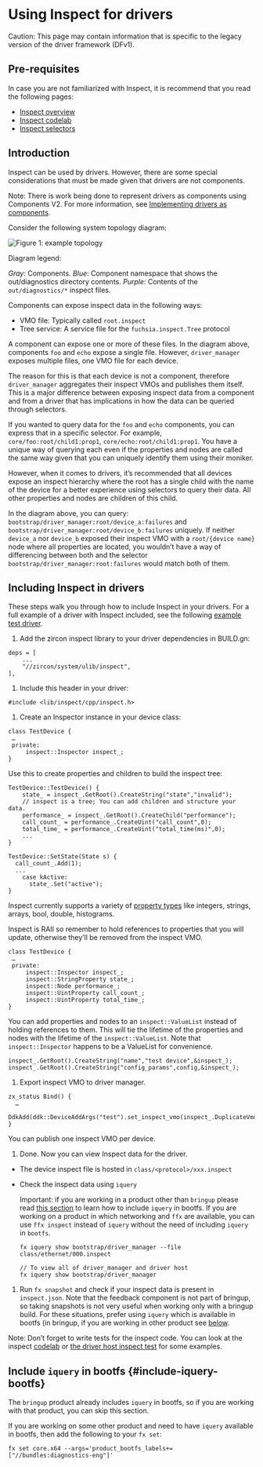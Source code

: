 # Using Inspect for drivers

Caution: This page may contain information that is specific to the legacy
version of the driver framework (DFv1).

## Pre-requisites

In case you are not familiarized with Inspect, it is recommend that you read the
following pages:

- [Inspect overview][inspect_overview]
- [Inspect codelab][inspect_codelab]
- [Inspect selectors][selectors]

## Introduction

Inspect can be used by drivers. However, there are some special considerations that must be made
given that drivers are not components.

Note: There is work being done to represent drivers as components using Components V2. For more
information, see [Implementing drivers as components][roadmap-drivers-components].

Consider the following system topology diagram:

![Figure 1: example topology](inspect-topology.png)

Diagram legend:

*Gray*: Components.
*Blue*: Component namespace that shows the out/diagnostics directory contents.
*Purple*: Contents of the `out/diagnostics/*` inspect files.

Components can expose inspect data in the following ways:

- VMO file: Typically called `root.inspect`
- Tree service: A service file for the `fuchsia.inspect.Tree` protocol

A component can expose one or more of these files. In the diagram above, components `foo` and
`echo` expose a single file. However, `driver_manager` exposes multiple files, one VMO file for
each device.

The reason for this is that each device is not a component, therefore `driver_manager` aggregates
their inspect VMOs and publishes them itself. This is a major difference between exposing inspect
data from a component and from a driver that has implications in how the data can be queried
through selectors.

If you wanted to query data for the `foo` and `echo` components, you can express that in a
specific selector. For example, `core/foo:root/child1:prop1`, `core/echo:root/child1:prop1`. You
have a unique way of querying each even if the properties and nodes are called the same way given
that you can uniquely identify them using their moniker.

However, when it comes to drivers, it’s recommended that all devices expose an inspect hierarchy
where the root has a single child with the name of the device for a better experience using
selectors to query their data. All other properties and nodes are children of this child.

In the diagram above, you can query: `bootstrap/driver_manager:root/device_a:failures` and
`bootstrap/driver_manager:root/device_b:failures` uniquely. If neither `device_a` nor `device_b`
exposed their inspect VMO with a `root/{device name}` node where all properties are located, you
wouldn’t have a way of differencing between both and the selector
`bootstrap/driver_manager:root:failures` would match both of them.

## Including Inspect in drivers

These steps walk you through how to include Inspect in your drivers. For a full example of a driver
with Inspect included, see the following [example test driver][example_test_driver].

1. Add the zircon inspect library to your driver dependencies in BUILD.gn:

  ```
  deps = [
      ...
      "//zircon/system/ulib/inspect",
  ],
  ```

1. Include this header in your driver:

  ```
  #include <lib/inspect/cpp/inspect.h>
  ```

1. Create an Inspector instance in your device class:

  ```
  class TestDevice {
   …
   private:
       inspect::Inspector inspect_;
  }
  ```

  Use this to create properties and children to build the inspect tree:

  ```
  TestDevice::TestDevice() {
      state_ = inspect_.GetRoot().CreateString("state","invalid");
      // inspect is a tree; You can add children and structure your data.
      performance_ = inspect_.GetRoot().CreateChild("performance");
      call_count_ = performance_.CreateUint("call_count",0);
      total_time_ = performance_.CreateUint("total_time(ms)",0);
      ...
  }

  TestDevice::SetState(State s) {
    call_count_.Add(1);
    ...
      case kActive:
        state_.Set("active");
  }
  ```

  Inspect currently supports a variety of [property types][property_types] like integers, strings,
  arrays, bool, double, histograms.

  Inspect is RAII so remember to hold references to properties that you will update, otherwise
  they’ll be removed from the inspect VMO.

  ```
  class TestDevice {
   …
   private:
       inspect::Inspector inspect_;
       inspect::StringProperty state_;
       inspect::Node performance_;
       inspect::UintProperty call_count_;
       inspect::UintProperty total_time_;
  }
  ```

  You can add properties and nodes to an  `inspect::ValueList` instead of holding references to them.
  This will tie the lifetime of the properties and nodes with the lifetime of the
  `inspect::ValueList`. Note that `inspect::Inspector` happens to be a ValueList for convenience.

  ```
  inspect_.GetRoot().CreateString("name","test device",&inspect_);
  inspect_.GetRoot().CreateString("config_params",config,&inspect_);
  ```

1. Export inspect VMO to driver manager.

  ```
  zx_status Bind() {
    …
      DdkAdd(ddk::DeviceAddArgs("test").set_inspect_vmo(inspect_.DuplicateVmo()));
  }
  ```

  You can publish one inspect VMO per device.

1. Done. Now you can view Inspect data for the driver.

  - The device inspect file is hosted in `class/<protocol>/xxx.inspect`
  - Check the inspect data using `iquery`

    Important: if you are working in a product other than `bringup` please
    read [this section](#include-iquery-bootfs) to learn how to include
    `iquery` in bootfs. If you are working on a product in which networking and
    `ffx` are available, you can use `ffx inspect` instead of `iquery` without
    the need of including `iquery` in `bootfs`.

    ```
    fx iquery show bootstrap/driver_manager --file class/ethernet/000.inspect

    // To view all of driver_manager and driver host
    fx iquery show bootstrap/driver_manager
    ```

1. Run `fx snapshot` and check if your inspect data is present in `inspect.json`. Note that the
feedback component is not part of bringup, so taking snapshots is not very useful when working
only with a bringup build. For these situations, prefer using `iquery` which is available in bootfs
(in bringup, if you are working in other product see [below](#include-iquery-bootfs).

  Note: Don’t forget to write tests for the inspect code. You can look at the inspect
  [codelab][inspect_codelab] or [the driver host inspect test][driver_host_inspect_test] for some
  examples.


## Include `iquery` in bootfs {#include-iquery-bootfs}

The `bringup` product already includes `iquery` in bootfs, so if you are working
with that product, you can skip this section.

If you are working on some other product and need to have `iquery` available in
bootfs, then add the following to your `fx set`:

```
fx set core.x64 --args='product_bootfs_labels+=["//bundles:diagnostics-eng"]'
```

[inspect_overview]: /development/diagnostics/inspect/README.md
[Inspect codelab]: /development/diagnostics/inspect/codelab.md
[roadmap-drivers-components]: /contribute/roadmap/2020/overview.md#implementing_drivers_as_components
[example_test_driver]: /src/devices/tests/driver-inspect-test/test-driver.cc
[property_types]: /development/diagnostics/inspect/README.md#property
[inspect_codelab]: /development/diagnostics/inspect/codelab/README.md
[driver_host_inspect_test]: /src/devices/bin/driver_host/tests/inspect_test.cc
[selectors]: /reference/diagnostics/selectors.md
